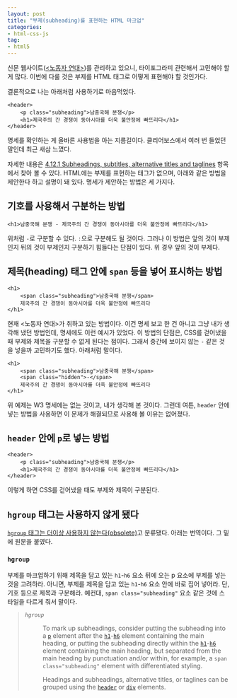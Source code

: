 ```yaml
---
layout: post
title: "부제(subheading)를 표현하는 HTML 마크업"
categories:
- html-css-js
tag:
- html5
---
```


신문 웹사이트([&lt;노동자 연대&gt;](http://wspaper.org))를 관리하고 있으니, 타이포그라피 관련해서 고민해야 할 게 많다. 이번에 다룰 것은 부제를 HTML 태그로 어떻게 표현해야 할 것인가다.

결론적으로 나는 아래처럼 사용하기로 마음먹었다.

    <header>
        <p class="subheading">남중국해 분쟁</p>
        <h1>제국주의 간 경쟁이 동아시아를 더욱 불안정에 빠뜨리다</h1>
    </header>

명세를 확인하는 게 올바른 사용법을 아는 지름길이다. 클리어보스에서 여러 번 들었던 말인데 최근 새삼 느꼈다.

자세한 내용은 [4.12.1 Subheadings, subtitles, alternative titles and taglines](http://www.w3.org/TR/html5/common-idioms.html#sub-head) 항목에서 찾아 볼 수 있다. HTML에는 부제를 표현하는 태그가 없으며, 아래와 같은 방법을 제안한다 하고 설명이 돼 있다. 명세가 제안하는 방법은 세 가지다. 


## 기호를 사용해서 구분하는 방법

    <h1>남중국해 분쟁 - 제국주의 간 경쟁이 동아시아를 더욱 불안정에 빠뜨리다</h1>

위처럼 `-`로 구분할 수 있다. `:`으로 구분해도 될 것이다. 그러나 이 방법은 앞의 것이 부제인지 뒤의 것이 부제인지 구분하기 힘들다는 단점이 있다. 위 경우 앞의 것이 부제다.


## 제목(heading) 태그 안에 `span` 등을 넣어 표시하는 방법

    <h1>
        <span class="subheading">남중국해 분쟁</span>
        제국주의 간 경쟁이 동아시아를 더욱 불안정에 빠뜨리다
    </h1>

현재 \<노동자 연대\>가 취하고 있는 방법이다. 이건 명세 보고 한 건 아니고 그냥 내가 생각해 냈던 방법인데, 명세에도 이런 예시가 있었다. 이 방법의 단점은, CSS를 걷어냈을 때 부제와 제목을 구분할 수 없게 된다는 점이다. 그래서 중간에 보이지 않는 `-` 같은 것을 넣을까 고민하기도 했다. 아래처럼 말이다.

    <h1>
        <span class="subheading">남중국해 분쟁</span>
        <span class="hidden">-</span>
        제국주의 간 경쟁이 동아시아를 더욱 불안정에 빠뜨리다
    </h1>

위 예제는 W3 명세에는 없는 것이고, 내가 생각해 본 것이다. 그런데 여튼, `header` 안에 넣는 방법을 사용하면 이 문제가 해결되므로 사용해 볼 이유는 없어졌다.


## `header` 안에 `p`로 넣는 방법

    <header>
        <p class="subheading">남중국해 분쟁</p>
        <h1>제국주의 간 경쟁이 동아시아를 더욱 불안정에 빠뜨리다</h1>
    </header>

이렇게 하면 CSS를 걷어냈을 때도 부제와 제목이 구분된다.


## `hgroup` 태그는 사용하지 않게 됐다

[`hgroup` 태그는 더이상 사용하지 않는다(obsolete)](http://www.w3.org/TR/html5/obsolete.html#non-conforming-features)고 분류됐다. 아래는 번역이다. 그 밑에 원문을 붙였다.

### `hgroup`

부제를 마크업하기 위해 제목을 담고 있는 `h1`-`h6` 요소 뒤에 오는 p 요소에 부제를 넣는 것을 고려하라. 아니면, 부제를 제목을 담고 있는 `h1`-`h6` 요소 안에 바로 집어 넣어라. 단, 기호 등으로 제목과 구분해라. 예컨대, `span class="subheading"` 요소 같은 것에 스타일을 다르게 줘서 말이다.

<blockquote>
    <dl>
        <dt><dfn id="hgroup"><code>hgroup</code></dfn></dt>
        <dd><p>To mark up subheadings, consider putting the subheading into a <code><a href="http://www.w3.org/TR/html5/grouping-content.html#the-p-element">p</a></code> element after the <code><a href="http://www.w3.org/TR/html5/sections.html#the-h1,-h2,-h3,-h4,-h5,-and-h6-elements">h1</a></code>-<code><a href="http://www.w3.org/TR/html5/sections.html#the-h1,-h2,-h3,-h4,-h5,-and-h6-elements">h6</a></code> element containing the main heading, or putting the subheading directly within the <code><a href="http://www.w3.org/TR/html5/sections.html#the-h1,-h2,-h3,-h4,-h5,-and-h6-elements">h1</a></code>-<code><a href="http://www.w3.org/TR/html5/sections.html#the-h1,-h2,-h3,-h4,-h5,-and-h6-elements">h6</a></code> element containing the main heading, but separated from the main heading by punctuation and/or within, for example, a <code>span class="subheading"</code> element with differentiated styling.</p>
       <p>Headings and subheadings, alternative titles, or taglines can be grouped using the <code><a href="http://www.w3.org/TR/html5/sections.html#the-header-element">header</a></code> or <code><a href="http://www.w3.org/TR/html5/grouping-content.html#the-div-element">div</a></code> elements.</p></dd>
    </dl>
</blockquote>



